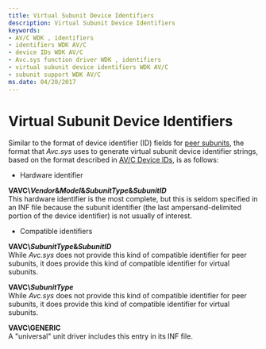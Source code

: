 ```yaml
---
title: Virtual Subunit Device Identifiers
description: Virtual Subunit Device Identifiers
keywords:
- AV/C WDK , identifiers
- identifiers WDK AV/C
- device IDs WDK AV/C
- Avc.sys function driver WDK , identifiers
- virtual subunit device identifiers WDK AV/C
- subunit support WDK AV/C
ms.date: 04/20/2017
---
```


# Virtual Subunit Device Identifiers


Similar to the format of device identifier (ID) fields for [peer subunits](peer-subunit-device-identifiers.md), the format that *Avc.sys* uses to generate virtual subunit device identifier strings, based on the format described in [AV/C Device IDs](av-c-device-identifiers.md), is as follows:

-   Hardware identifier

<a href="" id="vavc-vendor-model-subunittype-subunitid"></a>**VAVC\\*Vendor*&*Model*&*SubunitType*&*SubunitID***  
This hardware identifier is the most complete, but this is seldom specified in an INF file because the subunit identifier (the last ampersand-delimited portion of the device identifier) is not usually of interest.

-   Compatible identifiers

<a href="" id="vavc-subunittype-subunitid"></a>**VAVC\\*SubunitType*&*SubunitID***  
While *Avc.sys* does not provide this kind of compatible identifier for peer subunits, it does provide this kind of compatible identifier for virtual subunits.

<a href="" id="vavc-subunittype"></a>**VAVC\\*SubunitType***  
While *Avc.sys* does not provide this kind of compatible identifier for peer subunits, it does provide this kind of compatible identifier for virtual subunits.

<a href="" id="vavc-generic"></a>**VAVC\\GENERIC**  
A "universal" unit driver includes this entry in its INF file.

 

 




